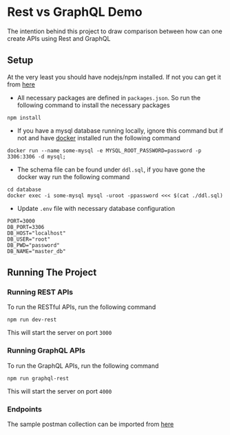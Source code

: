 # Rest vs GraphQL Demo
The intention behind this project to draw comparison between how can one create APIs using Rest and GraphQL 

## Setup

At the very least you should have nodejs/npm installed. If not you can get it from [here](https://nodejs.org/en/download/)

* All necessary packages are defined in `packages.json`. So run the following command to install the necessary packages
```
npm install
```
* If you have a mysql database running locally, ignore this command but if not and have [docker](https://docs.docker.com/get-docker/) installed run the following command
```
docker run --name some-mysql -e MYSQL_ROOT_PASSWORD=password -p 3306:3306 -d mysql;
```
* The schema file can be found under `ddl.sql`, if you have gone the docker way run the following command
```
cd database
docker exec -i some-mysql mysql -uroot -ppassword <<< $(cat ./ddl.sql)
```
* Update `.env` file with necessary database configuration
```
PORT=3000
DB_PORT=3306
DB_HOST="localhost"
DB_USER="root"
DB_PWD="password"
DB_NAME="master_db"
```

## Running The Project

### Running REST APIs
To run the RESTful APIs, run the following command
```
npm run dev-rest
```
This will start the server on port `3000`

### Running GraphQL APIs
To run the GraphQL APIs, run the following command
```
npm run graphql-rest
```
This will start the server on port `4000`

### Endpoints
The sample postman collection can be imported from [here](https://www.getpostman.com/collections/627ec9a469be78f77d4c)